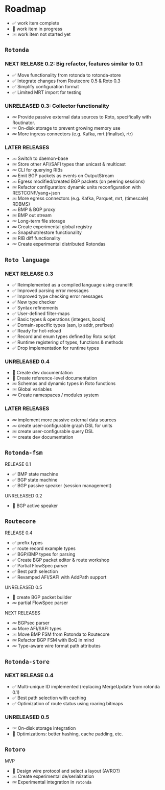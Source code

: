 
Roadmap
=======

- ✅ work item complete
- 🦀 work item in progress
- 💤 work item not started yet


## `Rotonda`

### NEXT RELEASE 0.2: Big refactor, features similar to 0.1

- ✅ Move functionality from rotonda to rotonda-store
- ✅ Integrate changes from Routecore 0.5 & Roto 0.3
- ✅ Simplify configuration format
- ✅ Limited MRT import for testing

### UNRELEASED 0.3: Collector functionality

- 💤 Provide passive external data sources to Roto, specifically with Routinator.
- 💤 On-disk storage to prevent growing memory use
- 💤 More ingress connectors (e.g. Kafka, mrt (finalise), rtr)

### LATER RELEASES

- 💤 Switch to daemon-base
- 💤 Store other AFI/SAFI types than unicast & multicast
- 💤 CLI for querying RIBs
- 💤 Emit BGP packets as events on OutputStream
- 💤 Egress modified/created BGP packets (on peering sessions)
- 💤 Refactor configuration: dynamic units reconfiguration with RESTCONF/yang+json
- 💤 More egress connectors (e.g. Kafka, Parquet, mrt, (timescale) RDBMS)
- 💤 BMP & BGP proxy
- 💤 BMP out stream
- 💤 Long-term file storage
- 💤 Create experimental global registry
- 💤 Snapshot/restore functionality
- 💤 RIB diff functionality
- 💤 Create experimental distributed Rotondas


## `Roto language`

### NEXT RELEASE 0.3

- ✅ Reimplemented as a compiled language using cranelift
- ✅ Improved parsing error messages
- ✅ Improved type checking error messages
- ✅ New type checker
- ✅ Syntax refinements
- ✅ User-defined filter-maps
- ✅ Basic types & operations (integers, bools)
- ✅ Domain-specific types (asn, ip addr, prefixes)
- ✅ Ready for hot-reload
- ✅ Record and enum types defined by Roto script
- ✅ Runtime registering of types, functions & methods
- ✅ Drop implementation for runtime types

### UNRELEASED 0.4

- 🦀 Create dev documentation
- 🦀 Create reference-level documentation 
- 💤 Schemas and dynamic types in Roto functions
- 💤 Global variables
- 💤 Create namespaces / modules system

### LATER RELEASES

- 💤 implement more passive external data sources
- 💤 create user-configurable graph DSL for units
- 💤 create user-configurable query DSL
- 💤 create dev documentation


## `Rotonda-fsm`

RELEASE 0.1

- ✅ BMP state machine
- ✅ BGP state machine
- ✅ BGP passive speaker (session management)

UNRELEASED 0.2

- 🦀 BGP active speaker


## `Routecore`

RELEASE 0.4

- ✅ prefix types
- ✅ route record example types
- ✅ BGP/BMP types for parsing
- ✅ Create BGP packet editor & route workshop
- ✅ Partial FlowSpec parser
- ✅ Best path selection
- ✅ Revamped AFI/SAFI with AddPath support

UNRELEASED 0.5

- 🦀 create BGP packet builder
- 💤 partial FlowSpec parser

NEXT RELEASES

- 💤 BGPsec parser
- 💤 More AFI/SAFI types
- 💤 Move BMP FSM from Rotonda to Routecore
- 💤 Refactor BGP FSM with BoQ in mind
- 💤 Type-aware wire format path attributes


## `Rotonda-store`

### NEXT RELEASE 0.4

- ✅ Multi-unique ID implemented (replacing MergeUpdate from rotonda 0.1)
- ✅ Best path selection with caching
- ✅ Optimization of route status using roaring bitmaps

### UNRELEASED 0.5

- 💤 On-disk storage integration
- 🦀 Optimizations: better hashing, cache padding, etc.

## `Rotoro`

MVP

- 🦀 Design wire protocol and select a layout (AVRO?)
- 💤 Create experimental de/serialization
- 💤 Experimental integration in `rotonda`
